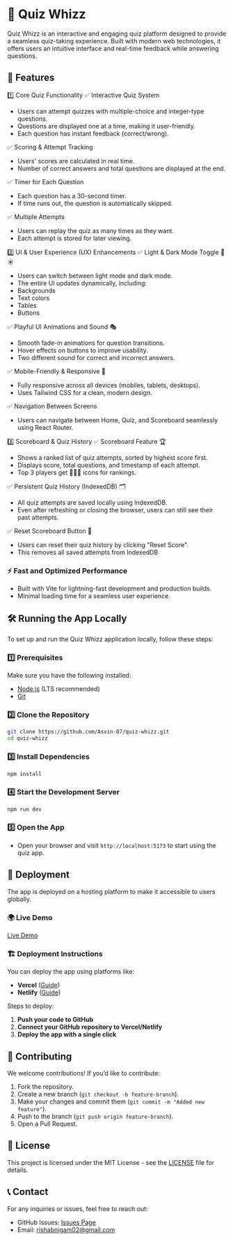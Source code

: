 # 📌 Quiz Whizz

Quiz Whizz is an interactive and engaging quiz platform designed to provide a seamless quiz-taking experience. Built with modern web technologies, it offers users an intuitive interface and real-time feedback while answering questions.

## 🚀 Features

1️⃣ Core Quiz Functionality
✅ Interactive Quiz System
- Users can attempt quizzes with multiple-choice and integer-type questions.
- Questions are displayed one at a time, making it user-friendly.
- Each question has instant feedback (correct/wrong).

✅ Scoring & Attempt Tracking
- Users' scores are calculated in real time.
- Number of correct answers and total questions are displayed at the end.

✅ Timer for Each Question
- Each question has a 30-second timer.
- If time runs out, the question is automatically skipped.

✅ Multiple Attempts
- Users can replay the quiz as many times as they want.
- Each attempt is stored for later viewing.

2️⃣ UI & User Experience (UX) Enhancements
✅ Light & Dark Mode Toggle 🌙☀️
- Users can switch between light mode and dark mode.
- The entire UI updates dynamically, including:
- Backgrounds
- Text colors
- Tables
- Buttons

✅ Playful UI Animations and Sound 🎭
- Smooth fade-in animations for question transitions.
- Hover effects on buttons to improve usability.
- Two different sound for correct and incorrect answers.

✅ Mobile-Friendly & Responsive 📱
- Fully responsive across all devices (mobiles, tablets, desktops).
- Uses Tailwind CSS for a clean, modern design.

✅ Navigation Between Screens
- Users can navigate between Home, Quiz, and Scoreboard seamlessly using React Router.

3️⃣ Scoreboard & Quiz History
✅ Scoreboard Feature 🏆
- Shows a ranked list of quiz attempts, sorted by highest score first.
- Displays score, total questions, and timestamp of each attempt.
- Top 3 players get 🥇🥈🥉 icons for rankings.

✅ Persistent Quiz History (IndexedDB) 🗂️
- All quiz attempts are saved locally using IndexedDB.
- Even after refreshing or closing the browser, users can still see their past attempts.

✅ Reset Scoreboard Button 🔄
- Users can reset their quiz history by clicking "Reset Score".
- This removes all saved attempts from IndexedDB

### ⚡ Fast and Optimized Performance
- Built with Vite for lightning-fast development and production builds.
- Minimal loading time for a seamless user experience.

## 🛠️ Running the App Locally

To set up and run the Quiz Whizz application locally, follow these steps:

### 1️⃣ Prerequisites
Make sure you have the following installed:
- [Node.js](https://nodejs.org/) (LTS recommended)
- [Git](https://git-scm.com/)

### 2️⃣ Clone the Repository
```sh
git clone https://github.com/Asvin-07/quiz-whizz.git
cd quiz-whizz
```

### 3️⃣ Install Dependencies
```sh
npm install
```

### 4️⃣ Start the Development Server
```sh
npm run dev
```

### 5️⃣ Open the App
- Open your browser and visit `http://localhost:5173` to start using the quiz app.

## 🚀 Deployment

The app is deployed on a hosting platform to make it accessible to users globally.

### 🌍 Live Demo
[Live Demo](#)

### 🏗️ Deployment Instructions
You can deploy the app using platforms like:
- **Vercel** ([Guide](https://vercel.com/))
- **Netlify** ([Guide](https://www.netlify.com/))

Steps to deploy:
1. **Push your code to GitHub**
2. **Connect your GitHub repository to Vercel/Netlify**
3. **Deploy the app with a single click**

## 🤝 Contributing
We welcome contributions! If you’d like to contribute:
1. Fork the repository.
2. Create a new branch (`git checkout -b feature-branch`).
3. Make your changes and commit them (`git commit -m "Added new feature"`).
4. Push to the branch (`git push origin feature-branch`).
5. Open a Pull Request.

## 📜 License
This project is licensed under the MIT License - see the [LICENSE](LICENSE) file for details.

## 📞 Contact
For any inquiries or issues, feel free to reach out:
- GitHub Issues: [Issues Page](https://github.com/Asvin-07/quiz-whizz/issues)
- Email: rishabnigam02@gmail.com

